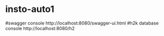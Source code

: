 # insto-auto1
#swagger console
http://localhost:8080/swagger-ui.html
#h2k database console
http://localhost:8080/h2

